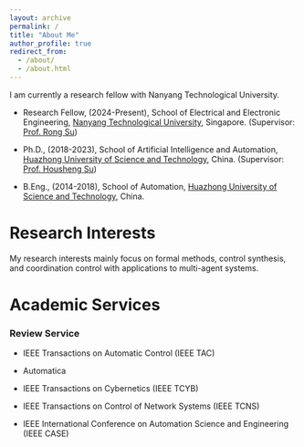 ```yaml
---
layout: archive
permalink: /
title: "About Me"
author_profile: true
redirect_from: 
  - /about/
  - /about.html
---
```

I am currently a research fellow with Nanyang Technological University. 

<ul>
<li><p>Research Fellow, (2024-Present), School of Electrical and Electronic Engineering,
<a href="https://www.ntu.edu.sg/">Nanyang Technological University</a>, Singapore. (Supervisor: <a href="https://personal.ntu.edu.sg/rsu/Home.htm">Prof. Rong Su</a>)</p>
</li>
<li><p>Ph.D., (2018-2023),  School of Artificial Intelligence and Automation, 
<a href="https://www.hust.edu.cn/">Huazhong University of Science and Technology</a>, China. (Supervisor: <a href="http://faculty.hust.edu.cn/suhousheng/zh_CN/index.htm">Prof. Housheng Su</a>)</p>
</li>
<li><p>B.Eng., (2014-2018), School of Automation,
<a href="http://www.hust.edu.cn/">Huazhong University of Science and Technology</a>, China.</p>
</li>
</ul>

Research Interests
======
My research interests mainly focus on formal methods, control synthesis, and coordination control with applications to multi-agent systems.


Academic Services
======
<h3>Review Service </h3>
<ul>
<li><p>IEEE Transactions on Automatic Control (IEEE TAC)</p></li>
<li><p>Automatica</p></li>
<li><p>IEEE Transactions on Cybernetics (IEEE TCYB)</p></li>
<li><p>IEEE Transactions on Control of Network Systems (IEEE TCNS)</p></li>
<li><p>IEEE International Conference on Automation Science and Engineering (IEEE CASE)</p></li>
</ul>



















